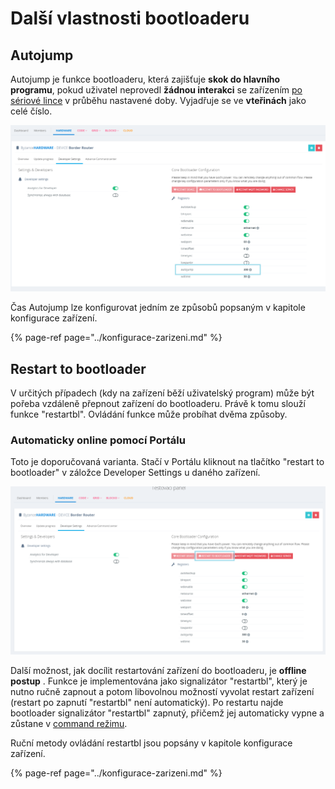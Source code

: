 # Další vlastnosti bootloaderu

## Autojump

Autojump je funkce bootloaderu, která zajišťuje **skok do hlavního programu**, pokud uživatel neprovedl **žádnou interakci** se zařízením [po sériové lince](../../tutorialy/komunikace-po-seriove-lince-uart-s-pc/konfigurace-seriove-linky-v-pc.md) v průběhu nastavené doby. Vyjadřuje se ve **vteřinách** jako celé číslo.

![](../../../.gitbook/assets/autojump.png)

Čas Autojump lze konfigurovat jedním ze způsobů popsaným v kapitole konfigurace zařízení.

{% page-ref page="../konfigurace-zarizeni.md" %}

## Restart to bootloader

V určitých případech \(kdy na zařízení běží uživatelský program\) může být pořeba vzdáleně přepnout zařízení do bootloaderu. Právě k tomu slouží funkce "restartbl". Ovládání funkce může probíhat dvěma způsoby.

### **Automaticky online pomocí Portálu**

Toto je doporučovaná varianta. Stačí v Portálu kliknout na tlačítko "restart to bootloader" v záložce Developer Settings u daného zařízení.

![](../../../.gitbook/assets/restartbl.PNG)

Další možnost, jak docílit restartování zařízení do bootloaderu, je **offline postup** . Funkce je implementována jako signalizátor "restartbl", který je nutno ručně zapnout a potom libovolnou možností vyvolat restart zařízení \(restart po zapnutí "restartbl" není automatický\). Po restartu najde bootloader signalizátor "restartbl" zapnutý, přičemž jej automaticky vypne a zůstane v [command režimu](command-mod.md).

Ruční metody ovládání restartbl jsou popsány v kapitole konfigurace zařízení.

{% page-ref page="../konfigurace-zarizeni.md" %}

